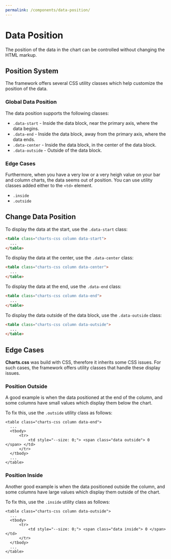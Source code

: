 ```yaml
---
permalink: /components/data-position/
---
```


# Data Position

The position of the data in the chart can be controlled without changing the HTML markup.

## Position System

The framework offers several CSS utility classes which help customize the position of the data.

### Global Data Position

The data position supports the following classes:

* `.data-start` - Inside the data block, near the primary axis, where the data begins.
* `.data-end` - Inside the data block, away from the primary axis, where the data ends.
* `.data-center` - Inside the data block, in the center of the data block.
* `.data-outside` - Outside of the data block.

<!--

### Specific Data Position

Override the position of a specific item with the following CSS variable:

* `--data-position: start;`
* `--data-position: end;`
* `--data-position: center;`

-->

### Edge Cases

Furthermore, when you have a very low or a very heigh value on your bar and column charts, the data seems out of position. You can use utility classes added either to the `<td>` element<!-- or to the `<span>` element wrapping the data-->.

* `.inside`
* `.outside`

## Change Data Position

To display the data at the start, use the `.data-start` class:

```html
<table class="charts-css column data-start">
  ...
</table>
```

<code-example code-example-id="data-position-example-1">
<template v-slot:css-code>
#data-position-example-1 {
  width: 100%;
  max-width: 600px;
  margin: 0 auto;
}
#data-position-example-1 .column {
  --aspect-ratio: 21 / 9;
}
</template>
<template v-slot:html-code>
<div id="data-position-example-1">
  <table class="charts-css column data-start">
    <caption> Data Position Example #1 </caption>
    <thead>
      <tr>
        <th scope="col"> Month </th>
        <th scope="col"> Progress </th>
      </tr>
    </thead>
    <tbody>
      <tr>
          <th scope="row"> Jan </th>
          <td style="--size: 0.3;"> <span class="data"> 30 </span> </td>
      </tr>
      <tr>
        <th scope="row"> Feb </th>
        <td style="--size: 0.5;"> <span class="data"> 50 </span> </td>
      </tr>
      <tr>
        <th scope="row"> Mar </th>
        <td style="--size: 0.8;"> <span class="data"> 80 </span> </td>
      </tr>
      <tr>
        <th scope="row"> Apr </th>
        <td style="--size: 1;"> <span class="data"> 100 </span> </td>
      </tr>
      <tr>
        <th scope="row"> May </th>
        <td style="--size: 0.65;"> <span class="data"> 65 </span> </td>
      </tr>
      <tr>
        <th scope="row"> Jun </th>
        <td style="--size: 0.45;"> <span class="data"> 45 </span> </td>
      </tr>
      <tr>
        <th scope="row"> Jul </th>
        <td style="--size: 0.15;"> <span class="data"> 15 </span> </td>
      </tr>
      <tr>
        <th scope="row"> Aug </th>
        <td style="--size: 0.32;"> <span class="data"> 32 </span> </td>
      </tr>
      <tr>
        <th scope="row"> Sep </th>
        <td style="--size: 0.6;"> <span class="data"> 60 </span> </td>
      </tr>
      <tr>
        <th scope="row"> Oct </th>
        <td style="--size: 0.9;"> <span class="data"> 90 </span> </td>
      </tr>
      <tr>
        <th scope="row"> Nov </th>
        <td style="--size: 0.55;"> <span class="data"> 55 </span> </td>
      </tr>
      <tr>
        <th scope="row"> Dec </th>
        <td style="--size: 0.4;"> <span class="data"> 40 </span> </td>
      </tr>
    </tbody>
  </table>
</div>
</template>
</code-example>

To display the data at the center, use the `.data-center` class:

```html
<table class="charts-css column data-center">
  ...
</table>
```

<code-example code-example-id="data-position-example-2">
<template v-slot:css-code>
#data-position-example-2 {
  width: 100%;
  max-width: 600px;
  margin: 0 auto;
}
#data-position-example-2 .column {
  --aspect-ratio: 21 / 9;
}
</template>
<template v-slot:html-code>
<div id="data-position-example-2">
  <table class="charts-css column data-center">
    <caption> Data Position Example #2 </caption>
    <thead>
      <tr>
        <th scope="col"> Month </th>
        <th scope="col"> Progress </th>
      </tr>
    </thead>
    <tbody>
      <tr>
          <th scope="row"> Jan </th>
          <td style="--size: 0.3;"> <span class="data"> 30 </span> </td>
      </tr>
      <tr>
        <th scope="row"> Feb </th>
        <td style="--size: 0.5;"> <span class="data"> 50 </span> </td>
      </tr>
      <tr>
        <th scope="row"> Mar </th>
        <td style="--size: 0.8;"> <span class="data"> 80 </span> </td>
      </tr>
      <tr>
        <th scope="row"> Apr </th>
        <td style="--size: 1;"> <span class="data"> 100 </span> </td>
      </tr>
      <tr>
        <th scope="row"> May </th>
        <td style="--size: 0.65;"> <span class="data"> 65 </span> </td>
      </tr>
      <tr>
        <th scope="row"> Jun </th>
        <td style="--size: 0.45;"> <span class="data"> 45 </span> </td>
      </tr>
      <tr>
        <th scope="row"> Jul </th>
        <td style="--size: 0.15;"> <span class="data"> 15 </span> </td>
      </tr>
      <tr>
        <th scope="row"> Aug </th>
        <td style="--size: 0.32;"> <span class="data"> 32 </span> </td>
      </tr>
      <tr>
        <th scope="row"> Sep </th>
        <td style="--size: 0.6;"> <span class="data"> 60 </span> </td>
      </tr>
      <tr>
        <th scope="row"> Oct </th>
        <td style="--size: 0.9;"> <span class="data"> 90 </span> </td>
      </tr>
      <tr>
        <th scope="row"> Nov </th>
        <td style="--size: 0.55;"> <span class="data"> 55 </span> </td>
      </tr>
      <tr>
        <th scope="row"> Dec </th>
        <td style="--size: 0.4;"> <span class="data"> 40 </span> </td>
      </tr>
    </tbody>
  </table>
</div>
</template>
</code-example>

To display the data at the end, use the `.data-end` class:

```html
<table class="charts-css column data-end">
  ...
</table>
```

<code-example code-example-id="data-position-example-3">
<template v-slot:css-code>
#data-position-example-3 {
  width: 100%;
  max-width: 600px;
  margin: 0 auto;
}
#data-position-example-3 .column {
  --aspect-ratio: 21 / 9;
}
</template>
<template v-slot:html-code>
<div id="data-position-example-3">
  <table class="charts-css column data-end">
    <caption> Data Position Example #3 </caption>
    <thead>
      <tr>
        <th scope="col"> Month </th>
        <th scope="col"> Progress </th>
      </tr>
    </thead>
    <tbody>
      <tr>
          <th scope="row"> Jan </th>
          <td style="--size: 0.3;"> <span class="data"> 30 </span> </td>
      </tr>
      <tr>
        <th scope="row"> Feb </th>
        <td style="--size: 0.5;"> <span class="data"> 50 </span> </td>
      </tr>
      <tr>
        <th scope="row"> Mar </th>
        <td style="--size: 0.8;"> <span class="data"> 80 </span> </td>
      </tr>
      <tr>
        <th scope="row"> Apr </th>
        <td style="--size: 1;"> <span class="data"> 100 </span> </td>
      </tr>
      <tr>
        <th scope="row"> May </th>
        <td style="--size: 0.65;"> <span class="data"> 65 </span> </td>
      </tr>
      <tr>
        <th scope="row"> Jun </th>
        <td style="--size: 0.45;"> <span class="data"> 45 </span> </td>
      </tr>
      <tr>
        <th scope="row"> Jul </th>
        <td style="--size: 0.15;"> <span class="data"> 15 </span> </td>
      </tr>
      <tr>
        <th scope="row"> Aug </th>
        <td style="--size: 0.32;"> <span class="data"> 32 </span> </td>
      </tr>
      <tr>
        <th scope="row"> Sep </th>
        <td style="--size: 0.6;"> <span class="data"> 60 </span> </td>
      </tr>
      <tr>
        <th scope="row"> Oct </th>
        <td style="--size: 0.9;"> <span class="data"> 90 </span> </td>
      </tr>
      <tr>
        <th scope="row"> Nov </th>
        <td style="--size: 0.55;"> <span class="data"> 55 </span> </td>
      </tr>
      <tr>
        <th scope="row"> Dec </th>
        <td style="--size: 0.4;"> <span class="data"> 40 </span> </td>
      </tr>
    </tbody>
  </table>
</div>
</template>
</code-example>

To display the data outside of the data block, use the `.data-outside` class:

```html
<table class="charts-css column data-outside">
  ...
</table>
```

<code-example code-example-id="data-position-example-4">
<template v-slot:css-code>
#data-position-example-4 {
  width: 100%;
  max-width: 600px;
  margin: 0 auto;
}
#data-position-example-4 .column {
  --aspect-ratio: 21 / 9;
}
</template>
<template v-slot:html-code>
<div id="data-position-example-4">
  <table class="charts-css column data-outside">
    <caption> Data Position Example #4 </caption>
    <thead>
      <tr>
        <th scope="col"> Month </th>
        <th scope="col"> Progress </th>
      </tr>
    </thead>
    <tbody>
      <tr>
          <th scope="row"> Jan </th>
          <td style="--size: 0.3;"> <span class="data"> 30 </span> </td>
      </tr>
      <tr>
        <th scope="row"> Feb </th>
        <td style="--size: 0.5;"> <span class="data"> 50 </span> </td>
      </tr>
      <tr>
        <th scope="row"> Mar </th>
        <td style="--size: 0.8;"> <span class="data"> 80 </span> </td>
      </tr>
      <tr>
        <th scope="row"> Apr </th>
        <td style="--size: 1;"> <span class="data"> 100 </span> </td>
      </tr>
      <tr>
        <th scope="row"> May </th>
        <td style="--size: 0.65;"> <span class="data"> 65 </span> </td>
      </tr>
      <tr>
        <th scope="row"> Jun </th>
        <td style="--size: 0.45;"> <span class="data"> 45 </span> </td>
      </tr>
      <tr>
        <th scope="row"> Jul </th>
        <td style="--size: 0.15;"> <span class="data"> 15 </span> </td>
      </tr>
      <tr>
        <th scope="row"> Aug </th>
        <td style="--size: 0.32;"> <span class="data"> 32 </span> </td>
      </tr>
      <tr>
        <th scope="row"> Sep </th>
        <td style="--size: 0.6;"> <span class="data"> 60 </span> </td>
      </tr>
      <tr>
        <th scope="row"> Oct </th>
        <td style="--size: 0.9;"> <span class="data"> 90 </span> </td>
      </tr>
      <tr>
        <th scope="row"> Nov </th>
        <td style="--size: 0.55;"> <span class="data"> 55 </span> </td>
      </tr>
      <tr>
        <th scope="row"> Dec </th>
        <td style="--size: 0.4;"> <span class="data"> 40 </span> </td>
      </tr>
    </tbody>
  </table>
</div>
</template>
</code-example>

## Edge Cases

**Charts.css** was build with CSS, therefore it inherits some CSS issues. For such cases, the framework offers utility classes that handle these display issues.

### Position Outside

A good example is when the data positioned at the end of the column, and some columns have small values which display them below the chart.

<code-example code-example-id="data-position-example-5">
<template v-slot:css-code>
#data-position-example-5 {
  width: 100%;
  max-width: 600px;
  margin: 0 auto;
}
#data-position-example-5 .column {
  --aspect-ratio: 21 / 9;
}
</template>
<template v-slot:html-code>
<div id="data-position-example-5">
  <table class="charts-css column show-primary-axis data-end">
    <caption> Data Position Example #5 </caption>
    <thead>
      <tr>
        <th scope="col"> Month </th>
        <th scope="col"> Progress </th>
      </tr>
    </thead>
    <tbody>
      <tr>
          <th scope="row"> Jan </th>
          <td style="--size: 0;"> <span class="data"> 0 </span> </td>
      </tr>
      <tr>
        <th scope="row"> Feb </th>
        <td style="--size: 0.01;"> <span class="data"> 1 </span> </td>
      </tr>
      <tr>
        <th scope="row"> Mar </th>
        <td style="--size: 0.02;"> <span class="data"> 2 </span> </td>
      </tr>
      <tr>
        <th scope="row"> Apr </th>
        <td style="--size: 0.03;"> <span class="data"> 3 </span> </td>
      </tr>
      <tr>
        <th scope="row"> May </th>
        <td style="--size: 0.04;"> <span class="data"> 4 </span> </td>
      </tr>
      <tr>
        <th scope="row"> Jun </th>
        <td style="--size: 0.05;"> <span class="data"> 5 </span> </td>
      </tr>
      <tr>
        <th scope="row"> Jul </th>
        <td style="--size: 0.06;"> <span class="data"> 6 </span> </td>
      </tr>
      <tr>
        <th scope="row"> Aug </th>
        <td style="--size: 0.07;"> <span class="data"> 7 </span> </td>
      </tr>
      <tr>
        <th scope="row"> Sep </th>
        <td style="--size: 0.08;"> <span class="data"> 8 </span> </td>
      </tr>
      <tr>
        <th scope="row"> Oct </th>
        <td style="--size: 0.09;"> <span class="data"> 9 </span> </td>
      </tr>
      <tr>
        <th scope="row"> Nov </th>
        <td style="--size: 0.1;"> <span class="data"> 10 </span> </td>
      </tr>
      <tr>
        <th scope="row"> Dec </th>
        <td style="--size: 1;"> <span class="data"> 100 </span> </td>
      </tr>
    </tbody>
  </table>
</div>
</template>
</code-example>

To fix this, use the `.outside` utility class as follows:

```html{1,5}
<table class="charts-css column data-end">
  ...
  <tbody>
      <tr>
          <td style="--size: 0;"> <span class="data outside"> 0 </span> </td>
      </tr>
  </tbody>
  ...
</table>
```

<code-example code-example-id="data-position-example-6">
<template v-slot:css-code>
#data-position-example-6 {
  width: 100%;
  max-width: 600px;
  margin: 0 auto;
}
#data-position-example-6 .column {
  --aspect-ratio: 21 / 9;
}
</template>
<template v-slot:html-code>
<div id="data-position-example-6">
  <table class="charts-css column show-primary-axis data-end">
    <caption> Data Position Example #6 </caption>
    <thead>
      <tr>
        <th scope="col"> Month </th>
        <th scope="col"> Progress </th>
      </tr>
    </thead>
    <tbody>
      <tr>
          <th scope="row"> Jan </th>
          <td style="--size: 0;"> <span class="data outside"> 0 </span> </td>
      </tr>
      <tr>
        <th scope="row"> Feb </th>
        <td style="--size: 0.01;"> <span class="data outside"> 1 </span> </td>
      </tr>
      <tr>
        <th scope="row"> Mar </th>
        <td style="--size: 0.02;"> <span class="data outside"> 2 </span> </td>
      </tr>
      <tr>
        <th scope="row"> Apr </th>
        <td style="--size: 0.03;"> <span class="data outside"> 3 </span> </td>
      </tr>
      <tr>
        <th scope="row"> May </th>
        <td style="--size: 0.04;"> <span class="data outside"> 4 </span> </td>
      </tr>
      <tr>
        <th scope="row"> Jun </th>
        <td style="--size: 0.05;"> <span class="data outside"> 5 </span> </td>
      </tr>
      <tr>
        <th scope="row"> Jul </th>
        <td style="--size: 0.06;"> <span class="data outside"> 6 </span> </td>
      </tr>
      <tr>
        <th scope="row"> Aug </th>
        <td style="--size: 0.07;"> <span class="data"> 7 </span> </td>
      </tr>
      <tr>
        <th scope="row"> Sep </th>
        <td style="--size: 0.08;"> <span class="data"> 8 </span> </td>
      </tr>
      <tr>
        <th scope="row"> Oct </th>
        <td style="--size: 0.09;"> <span class="data"> 9 </span> </td>
      </tr>
      <tr>
        <th scope="row"> Nov </th>
        <td style="--size: 0.1;"> <span class="data"> 10 </span> </td>
      </tr>
      <tr>
        <th scope="row"> Dec </th>
        <td style="--size: 1;"> <span class="data"> 100 </span> </td>
      </tr>
    </tbody>
  </table>
</div>
</template>
</code-example>

### Position Inside

Another good example is when the data positioned outside the column, and some columns have large values which display them outside of the chart.

<code-example code-example-id="data-position-example-7">
<template v-slot:css-code>
#data-position-example-7 {
  width: 100%;
  max-width: 600px;
  margin: 0 auto;
}
#data-position-example-7 .column {
  --aspect-ratio: 21 / 9;
}
</template>
<template v-slot:html-code>
<div id="data-position-example-7">
  <table class="charts-css column show-primary-axis show-1-secondary-axes data-outside">
    <caption> Data Position Example #7 </caption>
    <thead>
      <tr>
        <th scope="col"> Month </th>
        <th scope="col"> Progress </th>
      </tr>
    </thead>
    <tbody>
      <tr>
          <th scope="row"> Jan </th>
          <td style="--size: 1;"> <span class="data"> 100 </span> </td>
      </tr>
      <tr>
        <th scope="row"> Feb </th>
        <td style="--size: 0.99;"> <span class="data"> 99 </span> </td>
      </tr>
      <tr>
        <th scope="row"> Mar </th>
        <td style="--size: 0.98;"> <span class="data"> 98 </span> </td>
      </tr>
      <tr>
        <th scope="row"> Apr </th>
        <td style="--size: 0.97;"> <span class="data"> 97 </span> </td>
      </tr>
      <tr>
        <th scope="row"> May </th>
        <td style="--size: 0.96;"> <span class="data"> 96 </span> </td>
      </tr>
      <tr>
        <th scope="row"> Jun </th>
        <td style="--size: 0.95;"> <span class="data"> 95 </span> </td>
      </tr>
      <tr>
        <th scope="row"> Jul </th>
        <td style="--size: 0.94;"> <span class="data"> 94 </span> </td>
      </tr>
      <tr>
        <th scope="row"> Aug </th>
        <td style="--size: 0.93;"> <span class="data"> 93 </span> </td>
      </tr>
      <tr>
        <th scope="row"> Sep </th>
        <td style="--size: 0.92;"> <span class="data"> 92 </span> </td>
      </tr>
      <tr>
        <th scope="row"> Oct </th>
        <td style="--size: 0.91;"> <span class="data"> 91 </span> </td>
      </tr>
      <tr>
        <th scope="row"> Nov </th>
        <td style="--size: 0.5;"> <span class="data"> 50 </span> </td>
      </tr>
      <tr>
        <th scope="row"> Dec </th>
        <td style="--size: 0;"> <span class="data"> 0 </span> </td>
      </tr>
    </tbody>
  </table>
</div>
</template>
</code-example>

To fix this, use the `.inside` utility class as follows:

```html{1,5}
<table class="charts-css column data-outside">
  ...
  <tbody>
      <tr>
          <td style="--size: 0;"> <span class="data inside"> 0 </span> </td>
      </tr>
  </tbody>
  ...
</table>
```

<code-example code-example-id="data-position-example-8">
<template v-slot:css-code>
#data-position-example-8 {
  width: 100%;
  max-width: 600px;
  margin: 0 auto;
}
#data-position-example-8 .column {
  --aspect-ratio: 21 / 9;
}
</template>
<template v-slot:html-code>
<div id="data-position-example-8">
  <table class="charts-css column show-primary-axis show-1-secondary-axes data-outside">
    <caption> Data Position Example #8 </caption>
    <thead>
      <tr>
        <th scope="col"> Month </th>
        <th scope="col"> Progress </th>
      </tr>
    </thead>
    <tbody>
      <tr>
          <th scope="row"> Jan </th>
          <td style="--size: 1;"> <span class="data inside"> 100 </span> </td>
      </tr>
      <tr>
        <th scope="row"> Feb </th>
        <td style="--size: 0.99;"> <span class="data inside"> 99 </span> </td>
      </tr>
      <tr>
        <th scope="row"> Mar </th>
        <td style="--size: 0.98;"> <span class="data inside"> 98 </span> </td>
      </tr>
      <tr>
        <th scope="row"> Apr </th>
        <td style="--size: 0.97;"> <span class="data inside"> 97 </span> </td>
      </tr>
      <tr>
        <th scope="row"> May </th>
        <td style="--size: 0.96;"> <span class="data inside"> 96 </span> </td>
      </tr>
      <tr>
        <th scope="row"> Jun </th>
        <td style="--size: 0.95;"> <span class="data inside"> 95 </span> </td>
      </tr>
      <tr>
        <th scope="row"> Jul </th>
        <td style="--size: 0.94;"> <span class="data inside"> 94 </span> </td>
      </tr>
      <tr>
        <th scope="row"> Aug </th>
        <td style="--size: 0.93;"> <span class="data"> 93 </span> </td>
      </tr>
      <tr>
        <th scope="row"> Sep </th>
        <td style="--size: 0.92;"> <span class="data"> 92 </span> </td>
      </tr>
      <tr>
        <th scope="row"> Oct </th>
        <td style="--size: 0.91;"> <span class="data"> 91 </span> </td>
      </tr>
      <tr>
        <th scope="row"> Nov </th>
        <td style="--size: 0.5;"> <span class="data"> 50 </span> </td>
      </tr>
      <tr>
        <th scope="row"> Dec </th>
        <td style="--size: 0;"> <span class="data"> 0 </span> </td>
      </tr>
    </tbody>
  </table>
</div>
</template>
</code-example>
